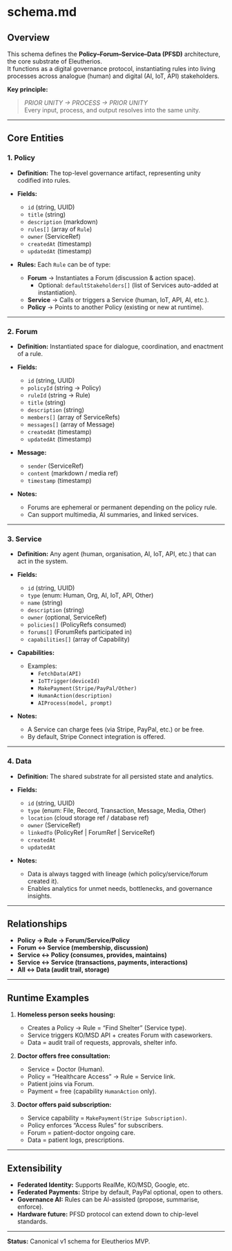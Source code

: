 # schema.md

## Overview
This schema defines the **Policy–Forum–Service–Data (PFSD)** architecture, the core substrate of Eleutherios.  
It functions as a digital governance protocol, instantiating rules into living processes across analogue (human) and digital (AI, IoT, API) stakeholders.  

**Key principle:**  
> *PRIOR UNITY → PROCESS → PRIOR UNITY*  
Every input, process, and output resolves into the same unity.

---

## Core Entities

### 1. Policy
- **Definition:** The top-level governance artifact, representing unity codified into rules.  
- **Fields:**
  - `id` (string, UUID)
  - `title` (string)
  - `description` (markdown)
  - `rules[]` (array of `Rule`)
  - `owner` (ServiceRef)
  - `createdAt` (timestamp)
  - `updatedAt` (timestamp)

- **Rules:**
  Each `Rule` can be of type:
  - **Forum** → Instantiates a Forum (discussion & action space).
    - Optional: `defaultStakeholders[]` (list of Services auto-added at instantiation).
  - **Service** → Calls or triggers a Service (human, IoT, API, AI, etc.).
  - **Policy** → Points to another Policy (existing or new at runtime).

---

### 2. Forum
- **Definition:** Instantiated space for dialogue, coordination, and enactment of a rule.  
- **Fields:**
  - `id` (string, UUID)
  - `policyId` (string → Policy)
  - `ruleId` (string → Rule)
  - `title` (string)
  - `description` (string)
  - `members[]` (array of ServiceRefs)
  - `messages[]` (array of Message)
  - `createdAt` (timestamp)
  - `updatedAt` (timestamp)

- **Message:**
  - `sender` (ServiceRef)
  - `content` (markdown / media ref)
  - `timestamp` (timestamp)

- **Notes:**
  - Forums are ephemeral or permanent depending on the policy rule.
  - Can support multimedia, AI summaries, and linked services.

---

### 3. Service
- **Definition:** Any agent (human, organisation, AI, IoT, API, etc.) that can act in the system.  
- **Fields:**
  - `id` (string, UUID)
  - `type` (enum: Human, Org, AI, IoT, API, Other)
  - `name` (string)
  - `description` (string)
  - `owner` (optional, ServiceRef)
  - `policies[]` (PolicyRefs consumed)
  - `forums[]` (ForumRefs participated in)
  - `capabilities[]` (array of Capability)

- **Capabilities:**  
  - Examples:
    - `FetchData(API)`
    - `IoTTrigger(deviceId)`
    - `MakePayment(Stripe/PayPal/Other)`
    - `HumanAction(description)`
    - `AIProcess(model, prompt)`

- **Notes:**
  - A Service can charge fees (via Stripe, PayPal, etc.) or be free.
  - By default, Stripe Connect integration is offered.

---

### 4. Data
- **Definition:** The shared substrate for all persisted state and analytics.  
- **Fields:**
  - `id` (string, UUID)
  - `type` (enum: File, Record, Transaction, Message, Media, Other)
  - `location` (cloud storage ref / database ref)
  - `owner` (ServiceRef)
  - `linkedTo` (PolicyRef | ForumRef | ServiceRef)
  - `createdAt`
  - `updatedAt`

- **Notes:**
  - Data is always tagged with lineage (which policy/service/forum created it).
  - Enables analytics for unmet needs, bottlenecks, and governance insights.

---

## Relationships

- **Policy → Rule → Forum/Service/Policy**
- **Forum ↔ Service (membership, discussion)**
- **Service ↔ Policy (consumes, provides, maintains)**
- **Service ↔ Service (transactions, payments, interactions)**
- **All ↔ Data (audit trail, storage)**

---

## Runtime Examples

1. **Homeless person seeks housing:**
   - Creates a Policy → Rule = “Find Shelter” (Service type).  
   - Service triggers KO/MSD API + creates Forum with caseworkers.  
   - Data = audit trail of requests, approvals, shelter info.

2. **Doctor offers free consultation:**
   - Service = Doctor (Human).  
   - Policy = “Healthcare Access” → Rule = Service link.  
   - Patient joins via Forum.  
   - Payment = free (capability `HumanAction` only).

3. **Doctor offers paid subscription:**
   - Service capability = `MakePayment(Stripe Subscription)`.  
   - Policy enforces “Access Rules” for subscribers.  
   - Forum = patient-doctor ongoing care.  
   - Data = patient logs, prescriptions.

---

## Extensibility

- **Federated Identity:** Supports RealMe, KO/MSD, Google, etc.  
- **Federated Payments:** Stripe by default, PayPal optional, open to others.  
- **Governance AI:** Rules can be AI-assisted (propose, summarise, enforce).  
- **Hardware future:** PFSD protocol can extend down to chip-level standards.  

---

**Status:** Canonical v1 schema for Eleutherios MVP.  
